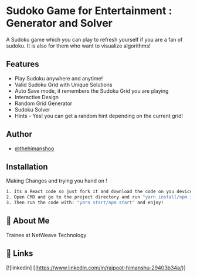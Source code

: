
# Sudoko Game for Entertainment : Generator and Solver

A Sudoku game which you can play to refresh yourself if you are a fan of sudoku.
It is also for them who want to visualize algorithms!

## Features

- Play Sudoku anywhere and anytime!
- Valid Sudoku Grid with Unique Solutions
- Auto Save mode, it remembers the Sudoku Grid you are playing
- Interactive Design
- Random Grid Generator
- Sudoku Solver
- Hints - Yes! you can get a random hint depending on the current grid!

## Author

- [@thehimanshoo](https://github.com/thehimanshoo)
  
## Installation

Making Changes and trying you hand on !

```bash
1. Its a React code so just fork it and download the code on you device.
2. Open CMD and go to the project directory and run "yarn install/npm install"
3. Then run the code with: "yarn start/npm start" and enjoy!
```

## 🚀 About Me

Trainee at NetWeave Technology

## 🔗 Links

[![linkedin] [(https://www.linkedin.com/in/rajpoot-himanshu-29403b34a/)]
